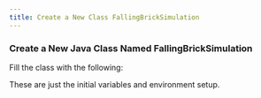 ```yaml
---
title: Create a New Class FallingBrickSimulation
---
```

### Create a New Java Class Named FallingBrickSimulation
   Fill the class with the following:
   
   These are just the initial variables and environment setup.

<pre><code data-url-index="0" data-snippet="complete" id="FallingBrickSim"></code></pre>


<script id="snippetscript" src="../snippetautomation/codesnippets.js" sources=Array.of("https://rawgit.com/ihmcrobotics/ihmc-open-robotics-software/master/example-simulations/src/main/java/us/ihmc/exampleSimulations/fallingBrick/FallingBrickSimulation.java")></script>